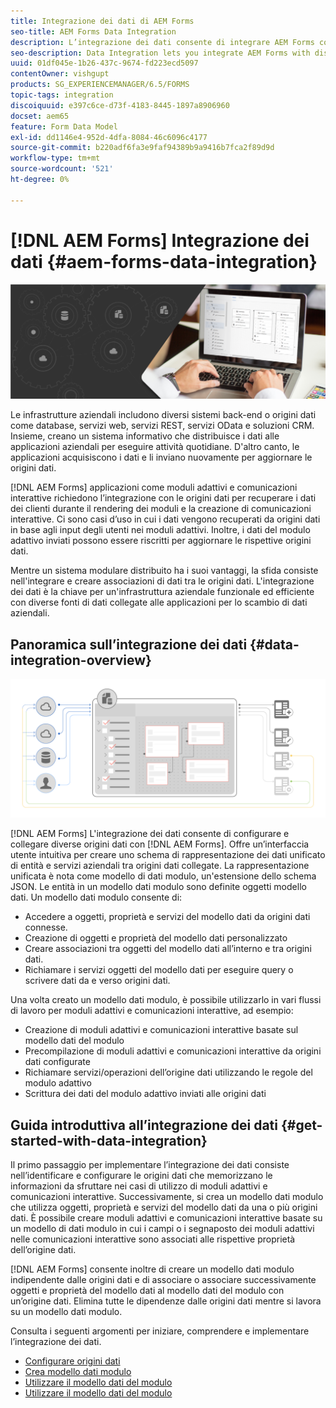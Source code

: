 ```yaml
---
title: Integrazione dei dati di AEM Forms
seo-title: AEM Forms Data Integration
description: L’integrazione dei dati consente di integrare AEM Forms con diverse origini dati e di creare un modello di dati per i moduli per creare e utilizzare moduli adattivi e comunicazioni interattive.
seo-description: Data Integration lets you integrate AEM Forms with disparate data sources and create form data model to create and work with adaptive forms and interactive communications.
uuid: 01df045e-1b26-437c-9674-fd223ecd5097
contentOwner: vishgupt
products: SG_EXPERIENCEMANAGER/6.5/FORMS
topic-tags: integration
discoiquuid: e397c6ce-d73f-4183-8445-1897a8906960
docset: aem65
feature: Form Data Model
exl-id: dd1146e4-952d-4dfa-8084-46c6096c4177
source-git-commit: b220adf6fa3e9faf94389b9a9416b7fca2f89d9d
workflow-type: tm+mt
source-wordcount: '521'
ht-degree: 0%

---
```


# [!DNL AEM Forms] Integrazione dei dati {#aem-forms-data-integration}

![](do-not-localize/data-integeration.png)

Le infrastrutture aziendali includono diversi sistemi back-end o origini dati come database, servizi web, servizi REST, servizi OData e soluzioni CRM. Insieme, creano un sistema informativo che distribuisce i dati alle applicazioni aziendali per eseguire attività quotidiane. D&#39;altro canto, le applicazioni acquisiscono i dati e li inviano nuovamente per aggiornare le origini dati.

[!DNL AEM Forms] applicazioni come moduli adattivi e comunicazioni interattive richiedono l’integrazione con le origini dati per recuperare i dati dei clienti durante il rendering dei moduli e la creazione di comunicazioni interattive. Ci sono casi d’uso in cui i dati vengono recuperati da origini dati in base agli input degli utenti nei moduli adattivi. Inoltre, i dati del modulo adattivo inviati possono essere riscritti per aggiornare le rispettive origini dati.

Mentre un sistema modulare distribuito ha i suoi vantaggi, la sfida consiste nell&#39;integrare e creare associazioni di dati tra le origini dati. L&#39;integrazione dei dati è la chiave per un&#39;infrastruttura aziendale funzionale ed efficiente con diverse fonti di dati collegate alle applicazioni per lo scambio di dati aziendali.

## Panoramica sull’integrazione dei dati {#data-integration-overview}

![integrazione aem-forms-data-data](assets/aem-forms-data-integeration.png)

[!DNL AEM Forms] L&#39;integrazione dei dati consente di configurare e collegare diverse origini dati con [!DNL AEM Forms]. Offre un’interfaccia utente intuitiva per creare uno schema di rappresentazione dei dati unificato di entità e servizi aziendali tra origini dati collegate. La rappresentazione unificata è nota come modello di dati modulo, un&#39;estensione dello schema JSON. Le entità in un modello dati modulo sono definite oggetti modello dati. Un modello dati modulo consente di:

* Accedere a oggetti, proprietà e servizi del modello dati da origini dati connesse.
* Creazione di oggetti e proprietà del modello dati personalizzato
* Creare associazioni tra oggetti del modello dati all’interno e tra origini dati.
* Richiamare i servizi oggetti del modello dati per eseguire query o scrivere dati da e verso origini dati.

Una volta creato un modello dati modulo, è possibile utilizzarlo in vari flussi di lavoro per moduli adattivi e comunicazioni interattive, ad esempio:

* Creazione di moduli adattivi e comunicazioni interattive basate sul modello dati del modulo
* Precompilazione di moduli adattivi e comunicazioni interattive da origini dati configurate
* Richiamare servizi/operazioni dell’origine dati utilizzando le regole del modulo adattivo
* Scrittura dei dati del modulo adattivo inviati alle origini dati

## Guida introduttiva all’integrazione dei dati {#get-started-with-data-integration}

Il primo passaggio per implementare l’integrazione dei dati consiste nell’identificare e configurare le origini dati che memorizzano le informazioni da sfruttare nei casi di utilizzo di moduli adattivi e comunicazioni interattive. Successivamente, si crea un modello dati modulo che utilizza oggetti, proprietà e servizi del modello dati da una o più origini dati. È possibile creare moduli adattivi e comunicazioni interattive basate su un modello di dati modulo in cui i campi o i segnaposto dei moduli adattivi nelle comunicazioni interattive sono associati alle rispettive proprietà dell’origine dati.

[!DNL AEM Forms] consente inoltre di creare un modello dati modulo indipendente dalle origini dati e di associare o associare successivamente oggetti e proprietà del modello dati al modello dati del modulo con un’origine dati. Elimina tutte le dipendenze dalle origini dati mentre si lavora su un modello dati modulo.

Consulta i seguenti argomenti per iniziare, comprendere e implementare l’integrazione dei dati.

* [Configurare origini dati](../../forms/using/configure-data-sources.md)
* [Crea modello dati modulo](../../forms/using/create-form-data-models.md)
* [Utilizzare il modello dati del modulo](../../forms/using/work-with-form-data-model.md)
* [Utilizzare il modello dati del modulo](../../forms/using/using-form-data-model.md)
